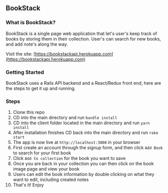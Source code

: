 ## BookStack

### What is BookStack?

BookStack is a single page web application that let's user's keep track of books by storing them in their
collection. User's can search for new books, and add note's along the way.

Visit the site: [https://bookstackapi.herokuapp.com](https://bookstackapi.herokuapp.com)

### Getting Started

BookStack uses a Rails API backend and a React/Redux front end, here
are the steps to get it up and running.

### Steps

1. Clone this repo
1. CD into the main directory and run `bundle install`
1. CD into the client folder located in the main directory and run `yarn install`
1. After installation finishes CD back into the main directory and run `rake start`
1. The app is now live at `http://localhost:3000` in your browser
1. First create an account through the signup form, and then click `Add Book` to search for your first book
1. Click `Add to collection` for the book you want to save
1. Once you are back in your collection you can then click on the book image page and view your book
1. Users can edit the book information by double clicking on what they want to edit, including created notes
1. That's it! Enjoy
